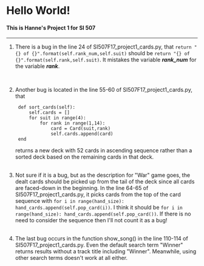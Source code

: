 # Hello World!
####  This is Hanne's Project 1 for SI 507

------------

1. There is a bug in the line 24 of SI507F17_project1_cards.py, that
`return "{} of {}".format(self.rank_num,self.suit)` should be `return "{} of {}".format(self.rank,self.suit)`. It mistakes the variable ***rank_num*** for the variable ***rank***.
<br/>

2. Another bug is located in the line 55-60 of SI507F17_project1_cards.py, that

        def sort_cards(self):
            self.cards = []
            for suit in range(4):
                for rank in range(1,14):
                    card = Card(suit,rank)
                    self.cards.append(card)
        end

    returns a new deck with 52 cards in ascending sequence rather than a sorted deck based on the remaining cards in that deck.
<br/><br/>

3. Not sure if it is a bug, but as the description for "War" game goes, the dealt cards should be picked up from the tail of the deck since all cards are faced-down in the beginning. 
    In the line 64-65 of SI507F17_project1_cards.py, it picks cards from the top of the card sequence with `for i in range(hand_size): hand_cards.append(self.pop_card(i))`. I think it should be `for i in range(hand_size): hand_cards.append(self.pop_card())`.
    If there is no need to consider the sequence then I'll not count it as a bug!
<br/><br/>

4. The last bug occurs in the function show_song() in the line 110-114 of SI507F17_project1_cards.py. Even the default search term "Winner" returns results without a track title including "Winner". Meanwhile, using other search terms doesn't work at all either.
<br/>